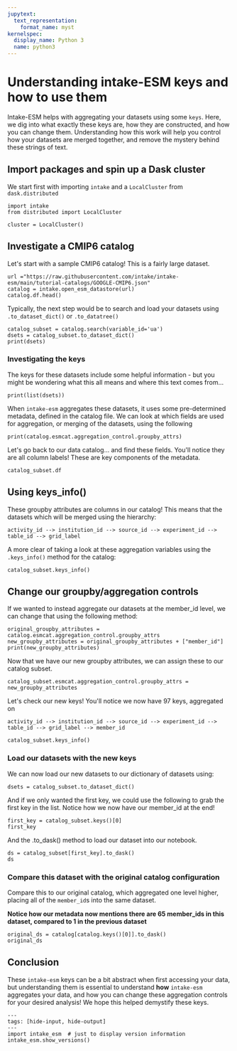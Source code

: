 ```yaml
---
jupytext:
  text_representation:
    format_name: myst
kernelspec:
  display_name: Python 3
  name: python3
---
```


# Understanding intake-ESM keys and how to use them

Intake-ESM helps with aggregating your datasets using some `keys`. Here, we dig into what exactly these keys are, how they are constructed, and how you can change them. Understanding how this work will help you control how your datasets are merged together, and remove the mystery behind these strings of text.

## Import packages and spin up a Dask cluster

We start first with importing `intake` and a `LocalCluster` from `dask.distributed`

```{code-cell} ipython3
import intake
from distributed import LocalCluster

cluster = LocalCluster()
```

## Investigate a CMIP6 catalog

Let's start with a sample CMIP6 catalog! This is a fairly large dataset.

```{code-cell} ipython3
url ="https://raw.githubusercontent.com/intake/intake-esm/main/tutorial-catalogs/GOOGLE-CMIP6.json"
catalog = intake.open_esm_datastore(url)
catalog.df.head()
```

Typically, the next step would be to search and load your datasets using `.to_dataset_dict()` or `.to_datatree()`

```{code-cell} ipython3
catalog_subset = catalog.search(variable_id='ua')
dsets = catalog_subset.to_dataset_dict()
print(dsets)
```

### Investigating the keys

The keys for these datasets include some helpful information - but you might be wondering what this all means and where this text comes from...

```{code-cell} ipython3
print(list(dsets))
```

When `intake-esm` aggregates these datasets, it uses some pre-determined metadata, defined in the catalog file. We can look at which fields are used for aggregation, or merging of the datasets, using the following

```{code-cell} ipython3
print(catalog.esmcat.aggregation_control.groupby_attrs)
```

Let's go back to our data catalog... and find these fields. You'll notice they are all column labels! These are key components of the metadata.

```{code-cell} ipython3
catalog_subset.df
```

## Using keys_info()

These groupby attributes are columns in our catalog! This means that the datasets which will be merged using the hierarchy:

```
activity_id --> institution_id --> source_id --> experiment_id --> table_id --> grid_label
```

A more clear of taking a look at these aggregation variables using the `.keys_info()` method for the catalog:

```{code-cell} ipython3
catalog_subset.keys_info()
```

## Change our groupby/aggregation controls

If we wanted to instead aggregate our datasets at the member_id level, we can change that using the following method:

```{code-cell} ipython3
original_groupby_attributes = catalog.esmcat.aggregation_control.groupby_attrs
new_groupby_attributes = original_groupby_attributes + ["member_id"]
print(new_groupby_attributes)
```

Now that we have our new groupby attributes, we can assign these to our catalog subset.

```{code-cell} ipython3
catalog_subset.esmcat.aggregation_control.groupby_attrs = new_groupby_attributes
```

Let's check our new keys! You'll notice we now have 97 keys, aggregated on

```
activity_id --> institution_id --> source_id --> experiment_id --> table_id --> grid_label --> member_id
```

```{code-cell} ipython3
catalog_subset.keys_info()
```

### Load our datasets with the new keys

We can now load our new datasets to our dictionary of datasets using:

```{code-cell} ipython3
dsets = catalog_subset.to_dataset_dict()
```

And if we only wanted the first key, we could use the following to grab the first key in the list. Notice how we now have our member_id at the end!

```{code-cell} ipython3
first_key = catalog_subset.keys()[0]
first_key
```

And the .to_dask() method to load our dataset into our notebook.

```{code-cell} ipython3
ds = catalog_subset[first_key].to_dask()
ds
```

### Compare this dataset with the original catalog configuration

Compare this to our original catalog, which aggregated one level higher, placing all of the `member_id`s into the same dataset.

**Notice how our metadata now mentions there are 65 member_ids in this dataset, compared to 1 in the previous dataset**

```{code-cell} ipython3
original_ds = catalog[catalog.keys()[0]].to_dask()
original_ds
```

## Conclusion

These `intake-esm` keys can be a bit abstract when first accessing your data, but understanding them is essential to understand **how** `intake-esm` aggregates your data, and how you can change these aggregation controls for your desired analysis! We hope this helped demystify these keys.

```{code-cell} ipython3
---
tags: [hide-input, hide-output]
---
import intake_esm  # just to display version information
intake_esm.show_versions()
```
